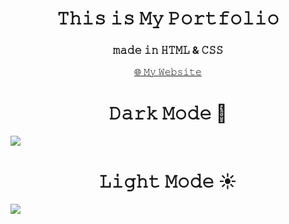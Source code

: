 <h1 align="center">𝚃𝚑𝚒𝚜 𝚒𝚜 𝙼𝚢 𝙿𝚘𝚛𝚝𝚏𝚘𝚕𝚒𝚘</h1>
<h3 align="center">𝚖𝚊𝚍𝚎 𝚒𝚗 𝙷𝚃𝙼𝙻 & 𝙲𝚂𝚂 </h3>

<p align="center">
  <a href="https://abinashnavaseelan-portfolio.netlify.app/" target="_blank">🌐 𝙼𝚢 𝚆𝚎𝚋𝚜𝚒𝚝𝚎</a>
</p>

<p align="center">
  <h1 align="center">𝙳𝚊𝚛𝚔 𝙼𝚘𝚍𝚎 🌙</h1>
<img src="./assets/myportfoliodarkmode.gif" />
</p>

<p align="center">
  <h1 align="center">𝙻𝚒𝚐𝚑𝚝 𝙼𝚘𝚍𝚎 ☀️</h1>
<img src="./assets/myportfoliolightmode.gif" />
</p>

